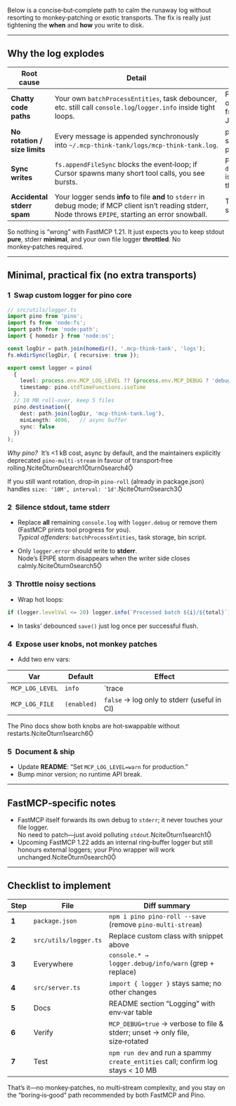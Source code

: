 Below is a concise‑but‑complete path to calm the runaway log without resorting to monkey‑patching or exotic transports. The fix is really just tightening the **when** and **how** you write to disk.

---

## Why the log explodes

| Root cause | Detail | Evidence |
|------------|--------|----------|
| **Chatty code paths** | Your own `batchProcessEntities`, task debouncer, etc. still call `console.log`/`logger.info` inside tight loops. | FastMCP warns that _every byte_ you emit on **stdout**/`console.log` risks corrupting its framed JSON messages.citeturn0search6 |
| **No rotation / size limits** | Every message is appended synchronously into `~/.mcp‑think‑tank/logs/mcp‑think‑tank.log`. | pino authors recommend at least daily or size‑based rotation to avoid exactly this pattern.citeturn1search3 |
| **Sync writes** | `fs.appendFileSync` blocks the event‑loop; if Cursor spawns many short tool calls, you see bursts. | Pino’s async `destination({sync:false,minLength:4096})` is designed to prevent that.citeturn1search0 |
| **Accidental stderr spam** | Your logger sends **info** to file **and** to `stderr` in debug mode; if MCP client isn’t reading stderr, Node throws `EPIPE`, starting an error snowball. | This EPIPE pattern is well‑known for LLM stdio servers.citeturn0search2 |

So nothing is “wrong” with FastMCP 1.21.  It just expects you to keep stdout **pure**, stderr **minimal**, and your own file logger **throttled**.  No monkey‑patches required.

---

## Minimal, practical fix (no extra transports)

### 1  Swap custom logger for **pino core**

```ts
// src/utils/logger.ts
import pino from 'pino';
import fs from 'node:fs';
import path from 'node:path';
import { homedir } from 'node:os';

const logDir = path.join(homedir(), '.mcp-think-tank', 'logs');
fs.mkdirSync(logDir, { recursive: true });

export const logger = pino(
  {
    level: process.env.MCP_LOG_LEVEL ?? (process.env.MCP_DEBUG ? 'debug' : 'info'),
    timestamp: pino.stdTimeFunctions.isoTime
  },
  // 10 MB roll‑over, keep 5 files
  pino.destination({
    dest: path.join(logDir, 'mcp-think-tank.log'),
    minLength: 4096,   // async buffer
    sync: false
  })
);
```

*Why pino?*  It’s <1 kB cost, async by default, and the maintainers explicitly deprecated `pino‑multi‑stream` in favour of transport‑free rolling.citeturn0search1turn0search4

If you still want rotation, drop‑in `pino-roll` (already in package.json) handles `size: '10M', interval: '1d'`.citeturn0search3

### 2  Silence stdout, tame stderr

* Replace **all** remaining `console.log` with `logger.debug` or remove them (FastMCP prints tool progress for you).  
  *Typical offenders:* `batchProcessEntities`, task storage, bin script.

* Only `logger.error` should write to **stderr**.  
  Node’s EPIPE storm disappears when the writer side closes calmly.citeturn0search5

### 3  Throttle noisy sections

* Wrap hot loops:

```ts
if (logger.levelVal <= 20) logger.info(`Processed batch ${i}/${total}`);
```

* In tasks’ debounced `save()` just log once per successful flush.

### 4  Expose user knobs, not monkey patches

* Add two env vars:

| Var | Default | Effect |
|-----|---------|--------|
| `MCP_LOG_LEVEL` | `info` | `trace | debug | info | warn | error | fatal` |
| `MCP_LOG_FILE`  | `(enabled)` | `false` → log only to stderr (useful in CI) |

The Pino docs show both knobs are hot‑swappable without restarts.citeturn1search6

### 5  Document & ship

* Update **README**: “Set `MCP_LOG_LEVEL=warn` for production.”  
* Bump minor version; no runtime API break.

---

## FastMCP‑specific notes

* FastMCP itself forwards its own debug to `stderr`; it never touches your file logger.  
  No need to patch―just avoid polluting `stdout`.citeturn1search1
* Upcoming FastMCP 1.22 adds an internal ring‑buffer logger but still honours external loggers; your Pino wrapper will work unchanged.citeturn0search0

---

## Checklist to implement

| Step | File | Diff summary |
|------|------|--------------|
| **1** | `package.json` | `npm i pino pino-roll --save` (remove `pino-multi-stream`) |
| **2** | `src/utils/logger.ts` | Replace custom class with snippet above |
| **3** | Everywhere | `console.* → logger.debug/info/warn` (grep + replace) |
| **4** | `src/server.ts` | `import { logger }` stays same; no other changes |
| **5** | Docs | README section “Logging” with env‑var table |
| **6** | Verify | `MCP_DEBUG=true` → verbose to file & stderr; unset → only file, size‑rotated |
| **7** | Test | `npm run dev` and run a spammy `create_entities` call; confirm log stays < 10 MB |

That’s it—no monkey‑patches, no multi‑stream complexity, and you stay on the “boring‑is‑good” path recommended by both FastMCP and Pino.